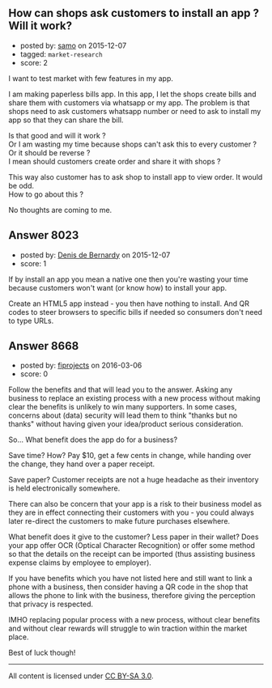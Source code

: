 ## How can shops ask customers to install an app ? Will it work?

- posted by: [samo](https://stackexchange.com/users/2421464/samo) on 2015-12-07
- tagged: `market-research`
- score: 2

I want to test market with few features in my app. 

I am making paperless bills app. In this app, I let the shops create bills and share them with customers via whatsapp or my app. The problem is that shops need to ask customers whatsapp number or need to ask to install my app so that they can share the bill.

Is that good and will it work ?<br /> 
Or I am wasting my time because shops can't ask this to every customer ?<br /> Or it should be reverse ?<br />
 I mean should customers create order and share it with shops ?<br /> 

This way also customer has to ask shop to install app to view order. It would be odd.<br /> 
How to go about this ? 

No thoughts are coming to me. 


## Answer 8023

- posted by: [Denis de Bernardy](https://stackexchange.com/users/182468/denis-de-bernardy) on 2015-12-07
- score: 1

If by install an app you mean a native one then you're wasting your time because customers won't want (or know how) to install your app.

Create an HTML5 app instead - you then have nothing to install. And QR codes to steer browsers to specific bills if needed so consumers don't need to type URLs.


## Answer 8668

- posted by: [fiprojects](https://stackexchange.com/users/5370155/fiprojects) on 2016-03-06
- score: 0

Follow the benefits and that will lead you to the answer. Asking any business to replace an existing process with a new process without making clear the benefits is unlikely to win many supporters. In some cases, concerns about (data) security will lead them to think "thanks but no thanks" without having given your idea/product serious consideration.

So... What benefit does the app do for a business? 

Save time? How? Pay $10, get a few cents in change, while handing over the change, they hand over a paper receipt.

Save paper? Customer receipts are not a huge headache as their inventory is held electronically somewhere.

There can also be concern that your app is a risk to their business model as they are in effect connecting their customers with you - you could always later re-direct the customers to make future purchases elsewhere.

What benefit does it give to the customer? Less paper in their wallet? Does your app offer OCR (Optical Character Recognition) or offer some method so that the details on the receipt can be imported (thus assisting business expense claims by employee to employer).

If you have benefits which you have not listed here and still want to link a phone with a business, then consider having a QR code in the shop that allows the phone to link with the business, therefore giving the perception that privacy is respected.

IMHO replacing popular process with a new process, without clear benefits and without clear rewards will struggle to win traction within the market place.

Best of luck though!



---

All content is licensed under [CC BY-SA 3.0](https://creativecommons.org/licenses/by-sa/3.0/).
